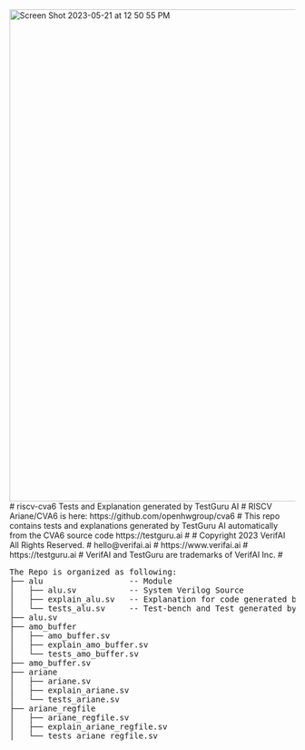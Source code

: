 
<img width="865" alt="Screen Shot 2023-05-21 at 12 50 55 PM" src="https://github.com/testguruai/riscv-cva6/assets/132442834/699ab4b1-0d30-43a3-91e6-fa6697b5d13d">
# riscv-cva6 Tests and Explanation generated by TestGuru AI
# RISCV Ariane/CVA6 is here: https://github.com/openhwgroup/cva6
# This repo contains tests and explanations generated by TestGuru AI automatically from the CVA6 source code
https://testguru.ai
# 
# Copyright 2023 VerifAI All Rights Reserved.
# hello@verifai.ai
# https://www.verifai.ai
# https://testguru.ai
# VerifAI and TestGuru are trademarks of VerifAI Inc.
# 
<pre>
The Repo is organized as following:
├── alu                  -- Module
│   ├── alu.sv           -- System Verilog Source
│   ├── explain_alu.sv   -- Explanation for code generated by TestGuru
│   └── tests_alu.sv     -- Test-bench and Test generated by TestGuru
├── alu.sv
├── amo_buffer
│   ├── amo_buffer.sv
│   ├── explain_amo_buffer.sv
│   └── tests_amo_buffer.sv
├── amo_buffer.sv
├── ariane
│   ├── ariane.sv
│   ├── explain_ariane.sv
│   └── tests_ariane.sv
├── ariane_regfile
│   ├── ariane_regfile.sv
│   ├── explain_ariane_regfile.sv
│   └── tests_ariane_regfile.sv
</pre>
